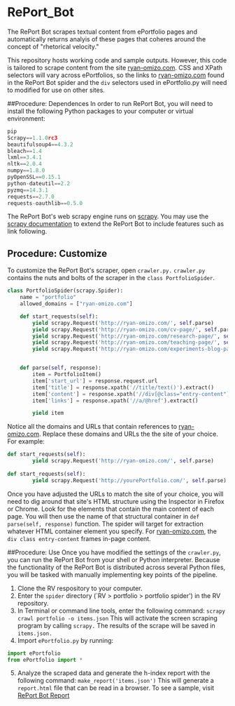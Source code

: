 # RePort_Bot

The RePort Bot scrapes textual content from ePortfolio pages and automatically returns analyis of these pages that coheres around the concept of "rhetorical velocity." 

This repository hosts working code and sample outputs. However, this code is tailored to scrape content from the site [ryan-omizo.com](https://ryan-omizo.com). CSS and XPath selectors will vary across ePortfolios, so the links to [ryan-omizo.com](https://ryan-omizo.com) found in the RePort Bot spider and the `div` selectors used in ePortfolio.py will need to modified for use on other sites. 

##Procedure: Dependences
In order to run RePort Bot, you will need to install the following Python packages to your computer or virtual environment:
```python
pip
Scrapy==1.1.0rc3
beautifulsoup4==4.3.2
bleach==1.4
lxml==3.4.1
nltk==2.0.4
numpy==1.8.0
pyOpenSSL==0.15.1
python-dateutil==2.2
pyzmq==14.3.1
requests==2.7.0
requests-oauthlib==0.5.0
```
The RePort Bot's web scrapy engine runs on [scrapy](http://scrapy.org/). You may use the [scrapy documentation](http://doc.scrapy.org/en/latest/intro/tutorial.html) to extend the RePort Bot to include features such as link following.

## Procedure: Customize
To customize the RePort Bot's scraper, open `crawler.py.` `crawler.py` contains the nuts and bolts of the scraper in the `class PortfolioSpider`. 

```python
class PortfolioSpider(scrapy.Spider):
    name = "portfolio"
    allowed_domains = ["ryan-omizo.com"]

    def start_requests(self):
        yield scrapy.Request('http://ryan-omizo.com/', self.parse)
        yield scrapy.Request('http://ryan-omizo.com/cv-page/', self.parse)
        yield scrapy.Request('http://ryan-omizo.com/research-page/', self.parse)
        yield scrapy.Request('http://ryan-omizo.com/teaching-page/', self.parse)
        yield scrapy.Request('http://ryan-omizo.com/experiments-blog-page/', self.parse)


    def parse(self, response):
        item = PortfolioItem()
        item['start_url'] = response.request.url
        item['title'] = response.xpath('//title/text()').extract()
        item['content'] = response.xpath('//div[@class="entry-content"]').extract()
        item['links'] = response.xpath('//a/@href').extract()

        yield item
```


Notice all the domains and URLs that contain references to [ryan-omizo.com](https://ryan-omizo.com). Replace these domains and URLs the the site of your choice. For example:

```python
def start_requests(self):
        yield scrapy.Request('http://ryan-omizo.com/', self.parse)
        
def start_requests(self):
        yield scrapy.Request('http://yourePortfolio.com/', self.parse)
```
        
Once you have adjusted the URLs to match the site of your choice, you will need to dig around that site's HTML structure using the Inspector in Firefox or Chrome. Look for the elements that contain the main content of each page. You will then use the name of that structural container in `def parse(self, response)` function. The spider will target for extraction whatever HTML container element you specify. For [ryan-omizo.com](https://ryan-omizo.com), the `div class entry-content` frames in-page content. 

##Procedure: Use
Once you have modified the settings of the `crawler.py`, you can run the RePort Bot from your shell or Python interpreter. Because the functionality of the RePort Bot is distributed across several Python files, you will be tasked with manually implementing key points of the pipeline. 

1. Clone the RV respository to your computer.
2. Enter the `spider` directory (`RV > portfolio > portfolio spider') in the RV repository.
3. In Terminal or command line tools, enter the following command:
`scrapy crawl portfolio -o items.json`
This will activate the screen scraping program by calling `scrapy.` The results of the scrape will be saved in `items.json.`
4. Import `ePortfolio.py` by running:
```python
import ePortfolio
from ePortfolio import *
```
5. Analyze the scraped data and generate the h-index report with the following command:
`make_report('items.json')`
This will generate a `report.html` file that can be read in a browser. To see a sample, visit [RePort Bot Report](http://rmomizo.github.io/RePort_Bot/report)



        
        
